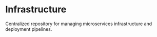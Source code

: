 # Infrastructure
Centralized repository for managing microservices infrastructure and deployment pipelines.
